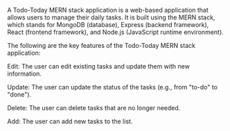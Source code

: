 A Todo-Today MERN stack application is a web-based application that allows users to manage their daily tasks. It is built using the MERN stack, which stands for MongoDB (database), Express (backend framework), React (frontend framework), and Node.js (JavaScript runtime environment).

The following are the key features of the Todo-Today MERN stack application:

Edit: The user can edit existing tasks and update them with new information.

Update: The user can update the status of the tasks (e.g., from "to-do" to "done").

Delete: The user can delete tasks that are no longer needed.

Add: The user can add new tasks to the list.
